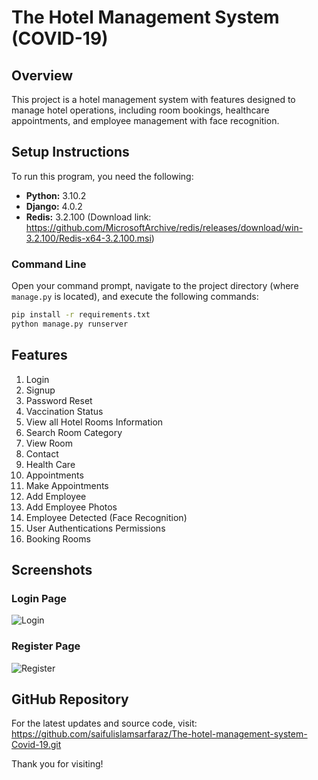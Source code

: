 # The Hotel Management System (COVID-19)

## Overview

This project is a hotel management system with features designed to manage hotel operations, including room bookings, healthcare appointments, and employee management with face recognition.

## Setup Instructions

To run this program, you need the following:

*   **Python:** 3.10.2
*   **Django:** 4.0.2
*   **Redis:** 3.2.100 (Download link: https://github.com/MicrosoftArchive/redis/releases/download/win-3.2.100/Redis-x64-3.2.100.msi)

### Command Line

Open your command prompt, navigate to the project directory (where `manage.py` is located), and execute the following commands:

```bash
pip install -r requirements.txt
python manage.py runserver
```

## Features

1.  Login
2.  Signup
3.  Password Reset
4.  Vaccination Status
5.  View all Hotel Rooms Information
6.  Search Room Category
7.  View Room
8.  Contact
9.  Health Care
10. Appointments
11. Make Appointments
12. Add Employee
13. Add Employee Photos
14. Employee Detected (Face Recognition)
15. User Authentications Permissions
16. Booking Rooms

## Screenshots

### Login Page
![Login](https://user-images.githubusercontent.com/62655613/154833737-3df7d8a8-8eca-461a-98ae-9306bf75d362.png)

### Register Page
![Register](https://user-images.githubusercontent.com/62655613/154833806-ff7753eb-5873-4521-9e68-b73409f7ea8b.png)

## GitHub Repository

For the latest updates and source code, visit:
https://github.com/saifulislamsarfaraz/The-hotel-management-system-Covid-19.git

Thank you for visiting!